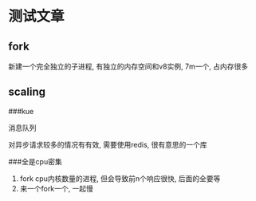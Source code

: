 <!---
@@@title:测试文章
@@@date:2019-01-02
--->

# 测试文章

fork
---

新建一个完全独立的子进程, 有独立的内存空间和v8实例, 7m一个, 占内存很多

scaling
----

###kue

消息队列

对异步请求较多的情况有有效, 需要使用redis, 很有意思的一个库

###全是cpu密集

1. fork cpu内核数量的进程, 但会导致前n个响应很快, 后面的全要等
2. 来一个fork一个, 一起慢


